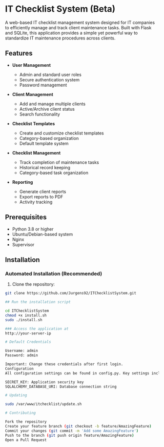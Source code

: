 # IT Checklist System (Beta)

A web-based IT checklist management system designed for IT companies to efficiently manage and track client maintenance tasks. Built with Flask and SQLite, this application provides a simple yet powerful way to standardize IT maintenance procedures across clients.

## Features

- **User Management**
  - Admin and standard user roles
  - Secure authentication system
  - Password management

- **Client Management**
  - Add and manage multiple clients
  - Active/Archive client status
  - Search functionality

- **Checklist Templates**
  - Create and customize checklist templates
  - Category-based organization
  - Default template system

- **Checklist Management**
  - Track completion of maintenance tasks
  - Historical record keeping
  - Category-based task organization

- **Reporting**
  - Generate client reports
  - Export reports to PDF
  - Activity tracking

## Prerequisites

- Python 3.8 or higher
- Ubuntu/Debian-based system
- Nginx
- Supervisor

## Installation

### Automated Installation (Recommended)

1. Clone the repository:
```bash
git clone https://github.com/Jurgens92/ITChecklistSystem.git

## Run the installation script

cd ITChecklistSystem
chmod +x install.sh
sudo ./install.sh

### Access the application at
http://your-server-ip

# Default Credentials

Username: admin
Password: admin

Important: Change these credentials after first login.
Configuration
All configuration settings can be found in config.py. Key settings include:

SECRET_KEY: Application security key
SQLALCHEMY_DATABASE_URI: Database connection string

# Updating

sudo /var/www/itchecklist/update.sh

# Contributing

Fork the repository
Create your feature branch (git checkout -b feature/AmazingFeature)
Commit your changes (git commit -m 'Add some AmazingFeature')
Push to the branch (git push origin feature/AmazingFeature)
Open a Pull Request


